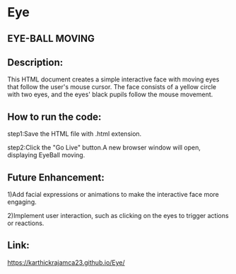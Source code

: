 # Eye

## EYE-BALL MOVING

## Description:

This HTML document creates a simple interactive face with moving eyes that follow the user's mouse cursor. The face consists of a yellow circle with two eyes, and the eyes' black pupils follow the mouse movement.

## How to run the code:

step1:Save the HTML file with .html extension.

step2:Click the "Go Live" button.A new browser window will open, displaying EyeBall moving.

## Future Enhancement:

1)Add facial expressions or animations to make the interactive face more engaging.

2)Implement user interaction, such as clicking on the eyes to trigger actions or reactions.

## Link:
https://karthickrajamca23.github.io/Eye/
